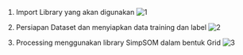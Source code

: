 1.	Import Library yang akan digunakan
    ![1](https://github.com/user-attachments/assets/0dac58af-f817-4ce8-a701-2e389a19714e)

2.	Persiapan Dataset dan menyiapkan data training dan label
    ![2](https://github.com/user-attachments/assets/556bacc2-1458-4eaf-a9d3-f28405633e95)

3.	Processing menggunakan library SimpSOM dalam bentuk Grid
    ![3](https://github.com/user-attachments/assets/bbf624ef-f77d-49e5-a721-79f8b7118068)

